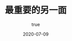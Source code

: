 ---
title: 最重要的另一面
cover:
  image: 'cloud.jpg'
  description: ''
date: '2020-07-09'
author:
  name: '兰天游'    
  picture: ''
excerpt: ''
---